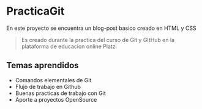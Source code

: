 # PracticaGit
En este proyecto se encuentra un blog-post basico creado en HTML y CSS
>Es creado durante la practica del curso de Git y GItHub en la plataforma de educacion online Platzi

## Temas aprendidos
- Comandos elementales de Git
- Flujo de trabajo en Github
- Buenas practicas de trabajo con Git
- Aporte a proyectos OpenSource

